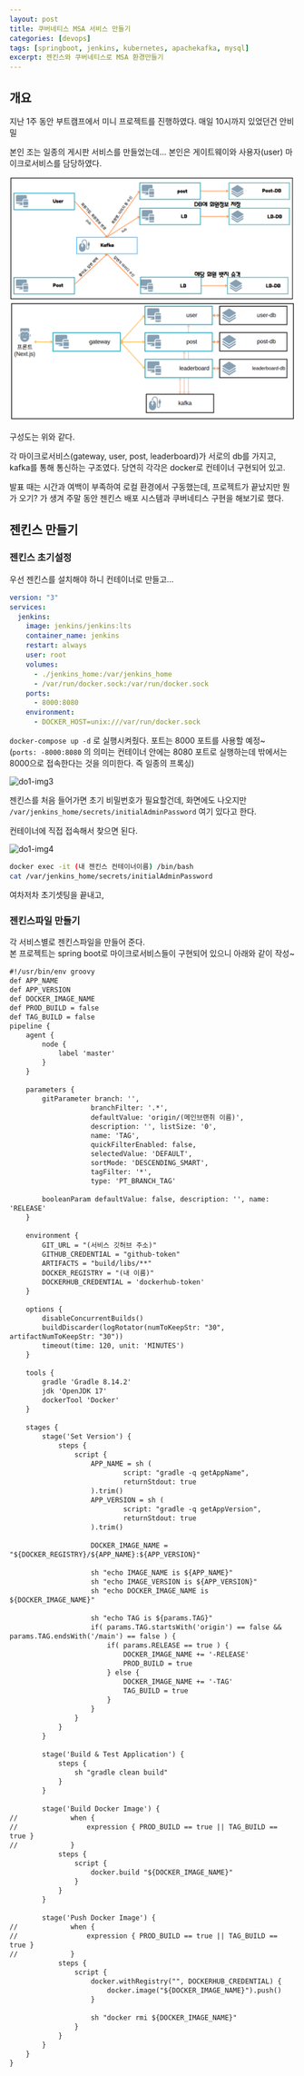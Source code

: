 ```yaml
---
layout: post
title: 쿠버네티스 MSA 서비스 만들기
categories: [devops]
tags: [springboot, jenkins, kubernetes, apachekafka, mysql]
excerpt: 젠킨스와 쿠버네티스로 MSA 환경만들기
---
```


## 개요

지난 1주 동안 부트캠프에서 미니 프로젝트를 진행하였다. 매일 10시까지 있었던건 안비밀

본인 조는 일종의 게시판 서비스를 만들었는데... 본인은 게이트웨이와 사용자(user) 마이크로서비스를 담당하였다.

![do1-img1](/images/posts/devops1-img1.png)  
![do1-img2](/images/posts/devops1-img2.png)

구성도는 위와 같다.

각 마이크로서비스(gateway, user, post, leaderboard)가 서로의 db를 가지고,  
kafka를 통해 통신하는 구조였다. 당연히 각각은 docker로 컨테이너 구현되어 있고.

발표 때는 시간과 여백이 부족하여 로컬 환경에서 구동했는데, 프로젝트가 끝났지만 뭔가 오기? 가 생겨 주말 동안 젠킨스 배포 시스템과 쿠버네티스 구현을 해보기로 했다.

## 젠킨스 만들기

### 젠킨스 초기설정

우선 젠킨스를 설치해야 하니 컨테이너로 만들고...
```yaml
version: "3"
services:
  jenkins:
    image: jenkins/jenkins:lts
    container_name: jenkins
    restart: always
    user: root
    volumes:
      - ./jenkins_home:/var/jenkins_home
      - /var/run/docker.sock:/var/run/docker.sock
    ports:
      - 8000:8080
    environment:
      - DOCKER_HOST=unix:///var/run/docker.sock 
```

```docker-compose up -d``` 로 실행시켜줬다. 포트는 8000 포트를 사용할 예정~  
(```ports: -8000:8080``` 의 의미는 컨테이너 안에는 8080 포트로 실행하는데 밖에서는 8000으로 접속한다는 것을 의미한다. 즉 일종의 프록싱)

![do1-img3](/images/posts/devops1-img3.png)

젠킨스를 처음 들어가면 초기 비밀번호가 필요할건데, 화면에도 나오지만  
```/var/jenkins_home/secrets/initialAdminPassword``` 여기 있다고 한다.  

컨테이너에 직접 접속해서 찾으면 된다.  

![do1-img4](/images/posts/devops1-img4.png)

```bash
docker exec -it (내 젠킨스 컨테이너이름) /bin/bash
cat /var/jenkins_home/secrets/initialAdminPassword
```

여차저차 초기셋팅을 끝내고,




### 젠킨스파일 만들기

각 서비스별로 젠킨스파일을 만들어 준다.  
본 프로젝트는 spring boot로 마이크로서비스들이 구현되어 있으니 아래와 같이 작성~

```
#!/usr/bin/env groovy
def APP_NAME
def APP_VERSION
def DOCKER_IMAGE_NAME
def PROD_BUILD = false
def TAG_BUILD = false
pipeline {
    agent {
        node {
            label 'master'
        }
    }

    parameters {
        gitParameter branch: '',
                    branchFilter: '.*',
                    defaultValue: 'origin/(메인브랜취 이름)',
                    description: '', listSize: '0',
                    name: 'TAG',
                    quickFilterEnabled: false,
                    selectedValue: 'DEFAULT',
                    sortMode: 'DESCENDING_SMART',
                    tagFilter: '*',
                    type: 'PT_BRANCH_TAG'

        booleanParam defaultValue: false, description: '', name: 'RELEASE'
    }

    environment {
        GIT_URL = "(서비스 깃허브 주소)"
        GITHUB_CREDENTIAL = "github-token"
        ARTIFACTS = "build/libs/**"
        DOCKER_REGISTRY = "(내 이름)"
        DOCKERHUB_CREDENTIAL = 'dockerhub-token'
    }

    options {
        disableConcurrentBuilds()
        buildDiscarder(logRotator(numToKeepStr: "30", artifactNumToKeepStr: "30"))
        timeout(time: 120, unit: 'MINUTES')
    }

    tools {
        gradle 'Gradle 8.14.2'
        jdk 'OpenJDK 17'
        dockerTool 'Docker'
    }

    stages {
        stage('Set Version') {
            steps {
                script {
                    APP_NAME = sh (
                            script: "gradle -q getAppName",
                            returnStdout: true
                    ).trim()
                    APP_VERSION = sh (
                            script: "gradle -q getAppVersion",
                            returnStdout: true
                    ).trim()

                    DOCKER_IMAGE_NAME = "${DOCKER_REGISTRY}/${APP_NAME}:${APP_VERSION}"

                    sh "echo IMAGE_NAME is ${APP_NAME}"
                    sh "echo IMAGE_VERSION is ${APP_VERSION}"
                    sh "echo DOCKER_IMAGE_NAME is ${DOCKER_IMAGE_NAME}"

                    sh "echo TAG is ${params.TAG}"
                    if( params.TAG.startsWith('origin') == false && params.TAG.endsWith('/main') == false ) {
                        if( params.RELEASE == true ) {
                            DOCKER_IMAGE_NAME += '-RELEASE'
                            PROD_BUILD = true
                        } else {
                            DOCKER_IMAGE_NAME += '-TAG'
                            TAG_BUILD = true
                        }
                    }
                }
            }
        }

        stage('Build & Test Application') {
            steps {
                sh "gradle clean build"
            }
        }

        stage('Build Docker Image') {
//             when {
//                 expression { PROD_BUILD == true || TAG_BUILD == true }
//             }
            steps {
                script {
                    docker.build "${DOCKER_IMAGE_NAME}"
                }
            }
        }

        stage('Push Docker Image') {
//             when {
//                 expression { PROD_BUILD == true || TAG_BUILD == true }
//             }
            steps {
                script {
                    docker.withRegistry("", DOCKERHUB_CREDENTIAL) {
                        docker.image("${DOCKER_IMAGE_NAME}").push()
                    }

                    sh "docker rmi ${DOCKER_IMAGE_NAME}"
                }
            }
        }
    }
}
```